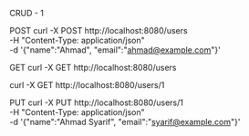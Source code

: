 CRUD - 1

POST
curl -X POST http://localhost:8080/users \
  -H "Content-Type: application/json" \
  -d '{"name":"Ahmad", "email":"ahmad@example.com"}'

GET
curl -X GET http://localhost:8080/users

curl -X GET http://localhost:8080/users/1

PUT
curl -X PUT http://localhost:8080/users/1 \
  -H "Content-Type: application/json" \
  -d '{"name":"Ahmad Syarif", "email":"syarif@example.com"}'